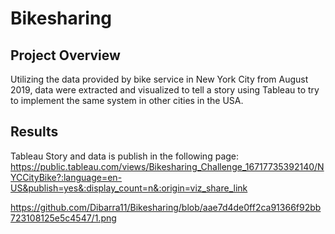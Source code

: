 # Bikesharing

## Project Overview

Utilizing the data provided by bike service in New York City from August 2019, data were extracted and visualized to tell a story using Tableau to try to implement the same system in other cities in the USA.

## Results

Tableau Story and data is publish in the following page:
https://public.tableau.com/views/Bikesharing_Challenge_16717735392140/NYCCityBike?:language=en-US&publish=yes&:display_count=n&:origin=viz_share_link

https://github.com/Dibarra11/Bikesharing/blob/aae7d4de0ff2ca91366f92bb723108125e5c4547/1.png
